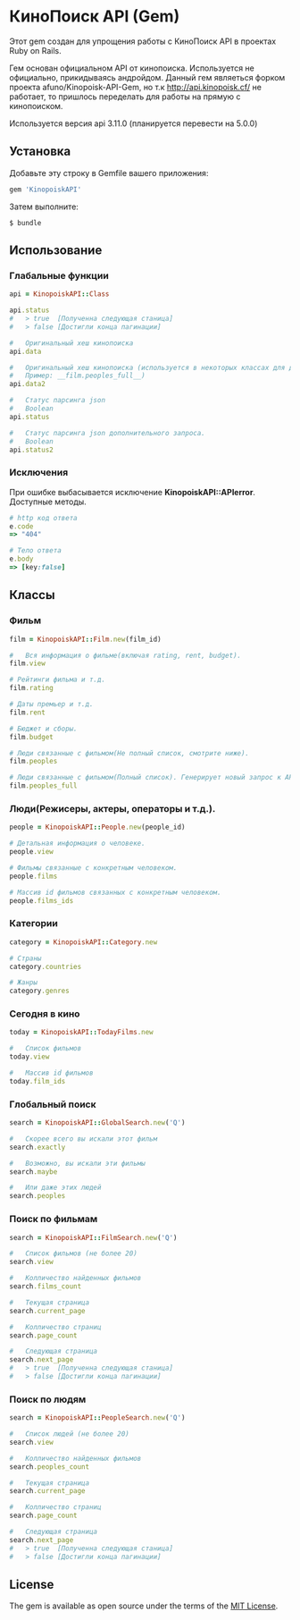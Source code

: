 # КиноПоиск API (Gem)

Этот gem создан для упрощения работы с КиноПоиск API в проектах Ruby on Rails.

Гем основан официальном API от кинопоиска. Используется не официально, прикидываясь андройдом. Данный гем являеться форком проекта afuno/Kinopoisk-API-Gem, но т.к http://api.kinopoisk.cf/ не работает, то пришлось переделать для работы на прямую с кинопоиском.

Используется версия api 3.11.0 (планируется перевести на 5.0.0)

## Установка

Добавьте эту строку в Gemfile вашего приложения:

```ruby
gem 'KinopoiskAPI'
```

Затем выполните:

    $ bundle


## Использование

### Глабальные функции

```ruby
api = KinopoiskAPI::Class 
```

```ruby
api.status 
#   > true  [Полученна следующая станица]
#   > false [Достигли конца пагинации]
```

```ruby
#   Оригинальный хеш кинопоиска
api.data 
```

```ruby
#   Оригинальный хеш кинопоиска (используется в некоторых классах для дополнительного запроса). 
#   Пример: __film.peoples_full__)
api.data2 
```


```ruby
#   Статус парсинга json 
#   Boolean
api.status 
```

```ruby
#   Статус парсинга json дополнительного запроса.
#   Boolean
api.status2
```

### Исключения 

При ошибке выбасывается исключение __KinopoiskAPI::APIerror__. Доступные методы.

```ruby
# http код ответа
e.code
=> "404"
```

```ruby
# Тело ответа
e.body
=> [key:false]
```


## Классы 

### Фильм

```ruby
film = KinopoiskAPI::Film.new(film_id)
```

```ruby
#   Вся информация о фильме(включая rating, rent, budget).
film.view
```
```ruby
# Рейтинги фильма и т.д.
film.rating
```
```ruby
# Даты премьер и т.д.
film.rent
```

```ruby
# Бюджет и сборы.
film.budget
```

```ruby
# Люди связанные с фильмом(Не полный список, смотрите ниже).
film.peoples
```

```ruby
# Люди связанные с фильмом(Полный список). Генерирует новый запрос к API.
film.peoples_full
```


### Люди(Режисеры, актеры, операторы и т.д.).

```ruby
people = KinopoiskAPI::People.new(people_id)
```

```ruby
# Детальная информация о человеке.
people.view
```

```ruby
# Фильмы связанные с конкретным человеком.
people.films
```

```ruby
# Массив id фильмов связанных с конкретным человеком.
people.films_ids
```


### Категории

```ruby
category = KinopoiskAPI::Category.new
```

```ruby
# Страны
category.countries
```

```ruby
# Жанры
category.genres
```


### Сегодня в кино

```ruby
today = KinopoiskAPI::TodayFilms.new
```

```ruby
#   Список фильмов
today.view
```

```ruby
#   Массив id фильмов
today.film_ids
```

### Глобальный поиск

```ruby
search = KinopoiskAPI::GlobalSearch.new('Q')
```
```ruby
#   Скорее всего вы искали этот фильм
search.exactly
```
```ruby
#   Возможно, вы искали эти фильмы
search.maybe
```
```ruby
#   Или даже этих людей
search.peoples
```


### Поиск по фильмам

```ruby
search = KinopoiskAPI::FilmSearch.new('Q')
```

```ruby
#   Список фильмов (не более 20)
search.view
```

```ruby
#   Колличество найденных фильмов
search.films_count
```

```ruby
#   Текущая страница
search.current_page
```

```ruby
#   Колличество страниц
search.page_count
```

```ruby
#   Следующая страница
search.next_page
#   > true  [Полученна следующая станица]
#   > false [Достигли конца пагинации]
```


### Поиск по людям

```ruby
search = KinopoiskAPI::PeopleSearch.new('Q')
```

```ruby
#   Список людей (не более 20)
search.view
```

```ruby
#   Колличество найденных фильмов
search.peoples_count
```

```ruby
#   Текущая страница
search.current_page
```

```ruby
#   Колличество страниц
search.page_count
```

```ruby
#   Следующая страница
search.next_page
#   > true  [Полученна следующая станица]
#   > false [Достигли конца пагинации]
```

## License

The gem is available as open source under the terms of the [MIT License](http://opensource.org/licenses/MIT).

